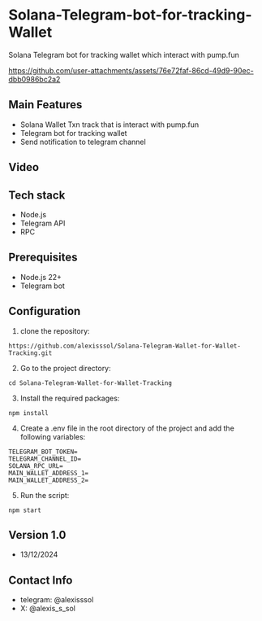 # Solana-Telegram-bot-for-tracking-Wallet

Solana Telegram bot for tracking wallet which interact with pump.fun

https://github.com/user-attachments/assets/76e72faf-86cd-49d9-90ec-dbb0986bc2a2

## Main Features

- Solana Wallet Txn track that is interact with pump.fun
- Telegram bot for tracking wallet
- Send notification to telegram channel

## Video

## Tech stack

- Node.js
- Telegram API
- RPC

## Prerequisites

- Node.js 22+
- Telegram bot

## Configuration

1. clone the repository:

```
https://github.com/alexisssol/Solana-Telegram-Wallet-for-Wallet-Tracking.git
```

2. Go to the project directory:

```
cd Solana-Telegram-Wallet-for-Wallet-Tracking
```

3. Install the required packages:

```
npm install
```

4. Create a .env file in the root directory of the project and add the following variables:

```
TELEGRAM_BOT_TOKEN=
TELEGRAM_CHANNEL_ID=
SOLANA_RPC_URL=
MAIN_WALLET_ADDRESS_1=
MAIN_WALLET_ADDRESS_2=
```

5. Run the script:

```
npm start
```

## Version 1.0

- 13/12/2024

## Contact Info
- telegram: @alexisssol
- X: @alexis_s_sol
